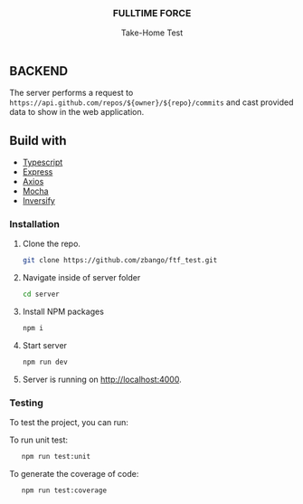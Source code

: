 <br />
<p align="center">

<h3 align="center">FULLTIME FORCE</h3>

  <p align="center">
Take-Home Test   
 <br /> 
    <br />
    </p>
 

## BACKEND

The server performs a request to `https://api.github.com/repos/${owner}/${repo}/commits` and cast provided data to show in the web application.

## Build with

- [Typescript](https://www.typescriptlang.org)
- [Express](https://expressjs.com/)
- [Axios](https://github.com/axios/axios)
- [Mocha](https://mochajs.org)
- [Inversify](https://inversify.io/)


### Installation

1. Clone the repo. <br /> 
    ```sh
    git clone https://github.com/zbango/ftf_test.git
    ```
2. Navigate inside of server folder
    ```sh
    cd server
    ```
3. Install NPM packages
    ```sh
    npm i
    ```
3. Start server
    ```sh
    npm run dev
    ```
4. Server is running on [http://localhost:4000](http://localhost:4000).


### Testing

To test the project, you can run:

To run unit test:

```sh
   npm run test:unit
```

To generate the coverage of code:

```sh
   npm run test:coverage
```
